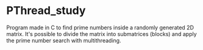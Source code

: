 # PThread_study
Program made in C to find prime numbers inside a randomly generated 2D matrix. It's possible to divide the matrix into submatrices (blocks) and apply the prime number search with multithreading.

